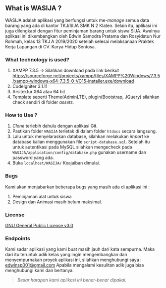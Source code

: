 ## What is WASIJA ?
WASIJA adalah aplikasi yang berfungsi untuk me-<i>manage</i> semua data barang yang ada di kantor TKJ/SIJA SMK N 2 Klaten. Selain itu, aplikasi ini juga dilengkapi dengan fitur peminjaman barang untuk siswa SIJA. Awalnya aplikasi ini dikembangkan oleh Edwin Samodra Pratama dan Rosyidatun Nur Rohmah, kelas 13 TKJ A 2019/2020 setelah selesai melaksanaan Praktek Kerja Lapangan di CV. Karya Hidup Sentosa.

### What technology is used?
1. XAMPP 7.3.5 => Silahkan download pada link berikut https://sourceforge.net/projects/xampp/files/XAMPP%20Windows/7.3.5/xampp-windows-x64-7.3.5-0-VC15-installer.exe/download
2. CodeIgniter 3.1.11
3. Arsitektur X64 atau 64 bit
4. Template seperti Theme(AdminLTE), plugin(Bootstrap, JQuery) silahkan check sendiri di folder <i>assets.</i>

### How to Use ?
1. <i>Clone</i> terlebih dahulu dengan aplikasi Git.
2. Pastikan folder ```WASIJA``` terletak di dalam folder ```htdocs``` secara langsung.
3. Lalu untuk menyelaraskan database, silahkan melakukan <i>import</i> ke database kalian menggunakan file ```script-database.sql```. Setelah itu untuk autentikasi pada MySQL silahkan mengecheck pada ```WASIJA/application/config/database.php``` gunakan username dan password yang ada.
4. Buka ```localhost/WASIJA/``` Keajaiban dimulai.

### Bugs
Kami akan menjabarkan beberapa bugs yang masih ada di aplikasi ini :
1. Peminjaman alat untuk siswa
2. Design dan Animasi masih belum maksimal.

### License
[GNU General Public License v3.0](https://www.gnu.org/licenses/gpl-3.0.html)

### Endpoints
Kami sadar aplikasi yang kami buat masih jauh dari kata sempurna.
Maka dari itu teruntuk adik kelas yang ingin mengembangkan dan menyempurnakan proyek aplikasi ini, silahkan menghubungi saya : edwinsp001@gmail.com
Apabila mengalami kesulitan adik juga bisa menghubungi kami dan bertanya.

> *Besar harapan kami aplikasi ini benar-benar dipakai.*
